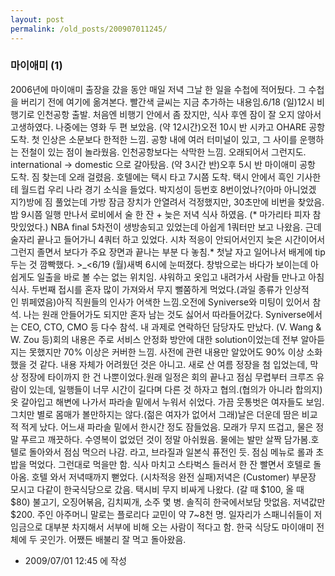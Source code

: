 ```yaml
---
layout: post
permalink: /old_posts/200907011245/
---
```


### 마이애미 (1)

2006년에 마이애미 출장을 갔을 동안 매일 저녁 그날 한 일을 수첩에 적어뒀다. 그 수첩을 버리기 전에 여기에 옮겨본다. 빨간색 글씨는 지금 추가하는 내용임.6/18 (일)12시 비행기로 인천공항 출발. 처음엔 비행기 안에서 좀 잤지만, 식사 후엔 잠이 잘 오지 않아서 고생하였다. 나중에는 영화 두 편 보았음. (약 12시간)오전 10시 반 시카고 OHARE 공항 도착. 첫 인상은 소문보다 한적한 느낌. 공항 내에 여러 터미널이 있고, 그 사이를 운행하는 전철이 있는 점이 놀라웠음. 인천공항보다는 삭막한 느낌. 오래되어서 그런지도. international -> domestic 으로 갈아탔음. (약 3시간 반)오후 5시 반 마이애미 공항 도착. 짐 찾는데 오래 걸렸음. 호텔에는 택시 타고 7시쯤 도착. 택시 안에서 흑인 기사한테 월드컵 우리 나라 경기 소식을 들었다. 박지성이 등번호 8번이었나?(아마 아니었겠지?)방에 짐 풀었는데 가방 잠금 장치가 안열려서 걱정했지만, 30초만에 비번을 찾았음.밤 9시쯤 일행 만나서 로비에서 술 한 잔 + 늦은 저녁 식사 하였음. (* 마가리타 피자 참 맛있었다.) NBA final 5차전이 생방송되고 있었는데 아쉽게 1쿼터만 보고 나왔음. 근데 술자리 끝나고 들어가니 4쿼터 하고 있었다. 시차 적응이 안되어서인지 늦은 시간이어서 그런지 졸면서 보다가 주요 장면과 끝나는 부분 다 놓침.* 첫날 자고 일어나서 배게에 tip 두는 것 깜빡했다. >_<6/19 (월)새벽 6시에 눈떠졌다. 창밖으로는 바다가 보이는데 아쉽게도 일출을 바로 볼 수는 없는 위치임. 샤워하고 옷입고 내려가서 사람들 만나고 아침식사. 두번째 접시를 혼자 많이 가져와서 무지 뻘쭘하게 먹었다.(과일 종류가 인상적인 뷔페였음)아직 직원들의 인사가 어색한 느낌.오전에 Syniverse와 미팅이 있어서 참석. 나는 원래 안들어가도 되지만 혼자 남는 것도 싫어서 따라들어갔다. Syniverse에서는 CEO, CTO, CMO 등 다수 참석. 내 과제로 연락하던 담당자도 만났다. (V. Wang & W. Zou 등)회의 내용은 주로 서비스 안정화 방안에 대한 solution이었는데 전부 알아듣지는 못했지만 70% 이상은 커버한 느낌. 사전에 관련 내용만 알았어도 90% 이상 소화했을 것 같다. 내용 자체가 어려웠던 것은 아니고. 새로 산 여름 정장을 첨 입었는데, 막상 정장에 타이까지 한 건 나뿐이었다.원래 일정은 회의 끝나고 점심 무렵부터 크루즈 유람이 있는데, 일행들이 너무 시간이 길다며 다른 것 하자고 협의.(협의가 아니라 합의지)옷 갈아입고 해변에 나가서 파라솔 밑에서 누워서 쉬었다. 가끔 웃통벗은 여자들도 보임. 그치만 별로 몸매가 볼만하지는 않다.(젊은 여자가 없어서 그래)날은 더운데 땀은 비교적 적게 났다. 어느새 파라솔 밑에서 한시간 정도 잠들었음. 모래가 무지 뜨겁고, 물은 정말 푸르고 깨끗하다. 수영복이 없었던 것이 정말 아쉬웠음. 물에는 발만 살짝 담가봄.호텔로 돌아와서 점심 먹으러 나감. <Sushi Samba>라고, 브라질과 일본식 퓨전인 듯. 점심 메뉴로 롤과 초밥을 먹었다. 그런대로 먹을만 함. 식사 마치고 스타벅스 들러서 한 잔 빨면서 호텔로 돌아옴. 호텔 와서 저녁때까지 뻗었다. (시차적응 완전 실패)저녁은 (Customer) 부문장 모시고 다같이 한국식당으로 갔음. 택시비 무지 비싸게 나왔다. (갈 때 $100, 올 때 $80) 불고기, 오징어볶음, 김치찌개, 소주 몇 병. 솔직히 한국에서보담 맛없음. 저녁값만 $200. 주인 아주머니 말로는 플로리다 교민이 약 7~8천 명. 일자리가 스패니쉬들이 저임금으로 대부분 차지해서 서부에 비해 오는 사람이 적다고 함. 한국 식당도 마이애미 전체에 두 곳인가. 어쨌든 배불리 잘 먹고 돌아왔음.



- 2009/07/01 12:45 에 작성